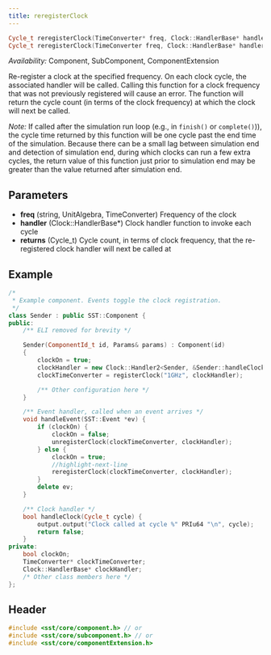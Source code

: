 ```yaml
---
title: reregisterClock
---
```


```cpp
Cycle_t reregisterClock(TimeConverter* freq, Clock::HandlerBase* handler); // Deprecated in SST 15.0
Cycle_t reregisterClock(TimeConverter freq, Clock::HandlerBase* handler);
```
*Availability:* Component, SubComponent, ComponentExtension

Re-register a clock at the specified frequency. On each clock cycle, the associated handler will be called. Calling this function for a clock frequency that was not previously registered will cause an error. The function will return the cycle count (in terms of the clock frequency) at which the clock will next be called.

*Note:* If called after the simulation run loop (e.g., in `finish()` or `complete()`)), the cycle time returned by this function will be one cycle past the end time of the simulation. Because there can be a small lag between simulation end and detection of simulation end, during which clocks can run a few extra cycles, the return value of this function just prior to simulation end may be greater than the value returned after simulation end.


## Parameters
* **freq** (string, UnitAlgebra, TimeConverter) Frequency of the clock
* **handler** (Clock::HandlerBase*) Clock handler function to invoke each cycle
* **returns** (Cycle_t) Cycle count, in terms of clock frequency, that the re-registered clock handler will next be called at 

## Example

<!--- SOURCE_CODE: None --->
```cpp
/* 
 * Example component. Events toggle the clock registration.
 */
class Sender : public SST::Component {
public:
    /** ELI removed for brevity */

    Sender(ComponentId_t id, Params& params) : Component(id)
    {
        clockOn = true;
        clockHandler = new Clock::Handler2<Sender, &Sender::handleClock>(this);
        clockTimeConverter = registerClock("1GHz", clockHandler);

        /** Other configuration here */
    }

    /** Event handler, called when an event arrives */
    void handleEvent(SST::Event *ev) {
        if (clockOn) {
            clockOn = false;
            unregisterClock(clockTimeConverter, clockHandler);
        } else {
            clockOn = true;
            //highlight-next-line
            reregisterClock(clockTimeConverter, clockHandler);
        }
        delete ev;
    }

    /** Clock handler */
    bool handleClock(Cycle_t cycle) {
        output.output("Clock called at cycle %" PRIu64 "\n", cycle);
        return false;
    }
private:
    bool clockOn;
    TimeConverter* clockTimeConverter;
    Clock::HandlerBase* clockHandler;
    /* Other class members here */
};
```

## Header
```cpp
#include <sst/core/component.h> // or
#include <sst/core/subcomponent.h> // or
#include <sst/core/componentExtension.h>
```

